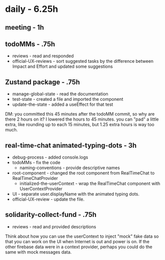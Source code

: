 # daily - 6.25h

## meeting - 1h

## todoMMs - .75h
* reviews - read and responded
* official-UX-reviews - sort suggested tasks by the difference between Impact and Effort and updated some suggestions

## Zustand package - .75h
* manage-global-state - read the documentation
* test-state - created a file and imported the component
* update-the-state - added a useEffect for that test

DM: you committed this 45 minutes after the todoMM commit, so why are there 2 hours on it? I lowered the hours to 45 minutes. you can "pad" a little extra, like rounding up to each 15 minutes, but 1.25 extra hours is way too much. 


## real-time-chat animated-typing-dots - 3h
* debug-process - added console.logs
* todoMMs - fix the code
  * naming-conventions - provide descriptive names
* root-component - changed the root component from RealTimeChat to RealTimeChatProvider
  * initialized-the-userContext - wrap the RealTimeChat component with UserContextProvider
* UI - separate user.displayName with the animated typing dots.
* official-UX-review - update the file.

## solidarity-collect-fund - .75h
* reviews - read and provided descriptions

Think about how you can use the userContext to inject "mock" fake data so that you can work on the UI when Internet is out and power is on. If the other firebase data were in a context provider, perhaps you could do the same with mock messages data. 